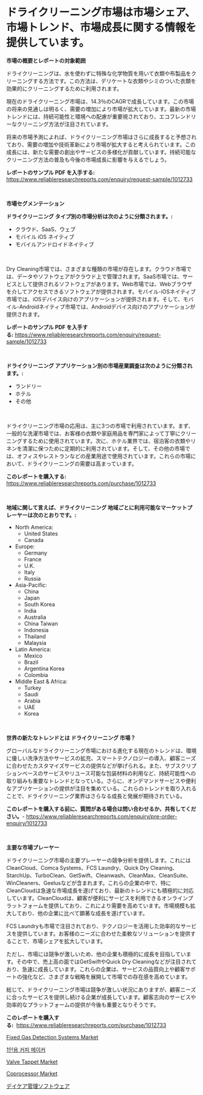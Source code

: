 <p><h1>ドライクリーニング市場は市場シェア、市場トレンド、市場成長に関する情報を提供しています。</h1></p><p><strong>市場の概要とレポートの対象範囲</strong></p>
<p><p>ドライクリーニングは、水を使わずに特殊な化学物質を用いて衣類や布製品をクリーニングする方法です。この方法は、デリケートな衣類やシミのついた衣類を効果的にクリーニングするために利用されます。</p><p>現在のドライクリーニング市場は、14.3％のCAGRで成長しています。この市場の将来の見通しは明るく、需要の増加により市場が拡大しています。最新の市場トレンドには、持続可能性と環境への配慮が重要視されており、エコフレンドリーなクリーニング方法が注目されています。</p><p>将来の市場予測によれば、ドライクリーニング市場はさらに成長すると予想されており、需要の増加や技術革新により市場が拡大すると考えられています。この成長には、新たな需要の創出やサービスの多様化が貢献しています。持続可能なクリーニング方法の普及も今後の市場成長に影響を与えるでしょう。</p></p>
<p><strong>レポートのサンプル PDF を入手する:</strong> <a href="https://www.reliableresearchreports.com/enquiry/request-sample/1012733">https://www.reliableresearchreports.com/enquiry/request-sample/1012733</a></p>
<p>&nbsp;</p>
<p><strong>市場セグメンテーション</strong></p>
<p><strong>ドライクリーニング タイプ別の市場分析は次のように分類されます。:</strong></p>
<p><ul><li>クラウド、SaaS、ウェブ</li><li>モバイル iOS ネイティブ</li><li>モバイルアンドロイドネイティブ</li></ul></p>
<p>&nbsp;</p>
<p><p>Dry Cleaning市場では、さまざまな種類の市場が存在します。クラウド市場では、データやソフトウェアがクラウド上で管理されます。SaaS市場では、サービスとして提供されるソフトウェアがあります。Web市場では、Webブラウザを介してアクセスできるソフトウェアが提供されます。モバイル-iOSネイティブ市場では、iOSデバイス向けのアプリケーションが提供されます。そして、モバイル-Androidネイティブ市場では、Androidデバイス向けのアプリケーションが提供されます。</p></p>
<p><strong>レポートのサンプル PDF を入手する:</strong>&nbsp;<a href="https://www.reliableresearchreports.com/enquiry/request-sample/1012733">https://www.reliableresearchreports.com/enquiry/request-sample/1012733</a></p>
<p>&nbsp;</p>
<p><strong> ドライクリーニング アプリケーション別の市場産業調査は次のように分類されます。:</strong></p>
<p><ul><li>ランドリー</li><li>ホテル</li><li>その他</li></ul></p>
<p>&nbsp;</p>
<p><p>ドライクリーニング市場の応用は、主に3つの市場で利用されています。まず、一般的な洗濯市場では、お客様の衣類や家庭用品を専門家によって丁寧にクリーニングするために使用されています。次に、ホテル業界では、宿泊客の衣類やリネンを清潔に保つために定期的に利用されています。そして、その他の市場では、オフィスやレストランなどの産業用途で使用されています。これらの市場において、ドライクリーニングの需要は高まっています。</p></p>
<p><strong>このレポートを購入する:</strong>&nbsp; <a href="https://www.reliableresearchreports.com/purchase/1012733">https://www.reliableresearchreports.com/purchase/1012733</a></p>
<p>&nbsp;</p>
<p><strong>地域に関して言えば、ドライクリーニング 地域ごとに利用可能なマーケットプレーヤーは次のとおりです。:</strong></p>
<p><ul>
    <li>
        North America:
        <ul>
            <li>United States</li>
            <li>Canada</li>
        </ul>
    </li>
    <li>
        Europe:
        <ul>
            <li>Germany</li>
            <li>France</li>
            <li>U.K.</li>
            <li>Italy</li>
            <li>Russia</li>
        </ul>
    </li>
    <li>
        Asia-Pacific:
        <ul>
            <li>China</li>
            <li>Japan</li>
            <li>South Korea</li>
            <li>India</li>
            <li>Australia</li>
            <li>China Taiwan</li>
            <li>Indonesia</li>
            <li>Thailand</li>
            <li>Malaysia</li>
        </ul>
    </li>
    <li>
        Latin America:
        <ul>
            <li>Mexico</li>
            <li>Brazil</li>
            <li>Argentina Korea</li>
            <li>Colombia</li>
        </ul>
    </li>
    <li>
        Middle East & Africa:
        <ul>
            <li>Turkey</li>
            <li>Saudi</li>
            <li>Arabia</li>
            <li>UAE</li>
            <li>Korea</li>
        </ul>
    </li>
    </ul></p>
<p>&nbsp;</p>
<p><strong>世界の新たなトレンドとは ドライクリーニング 市場？</strong></p>
<p><p>グローバルなドライクリーニング市場における進化する現在のトレンドは、環境に優しい洗浄方法やサービスの拡充、スマートテクノロジーの導入、顧客ニーズに合わせたカスタマイズサービスの提供などが挙げられる。また、サブスクリプションベースのサービスやリユース可能な包装材料の利用など、持続可能性への取り組みも重要なトレンドとなっている。さらに、オンデマンドサービスや便利なアプリケーションの提供が注目を集めている。これらのトレンドを取り入れることで、ドライクリーニング業界はさらなる成長と発展が期待されている。</p></p>
<p><strong>このレポートを購入する前に、質問がある場合は問い合わせるか、共有してください。</strong>- <a href="https://www.reliableresearchreports.com/enquiry/pre-order-enquiry/1012733">https://www.reliableresearchreports.com/enquiry/pre-order-enquiry/1012733</a></p>
<p>&nbsp;</p>
<p><strong>主要な市場プレーヤー</strong></p>
<p><p>ドライクリーニング市場の主要プレーヤーの競争分析を提供します。これにはCleanCloud、Comca Systems、FCS Laundry、Quick Dry Cleaning、StarchUp、TurboClean、GetSwift、Cleanwash、CleanMax、CleanSuite、WinCleaners、Geelusなどが含まれます。これらの企業の中で、特にCleanCloudは急速な市場成長を遂げており、最新のトレンドにも積極的に対応しています。CleanCloudは、顧客が便利にサービスを利用できるオンラインプラットフォームを提供しており、これにより需要を高めています。市場規模も拡大しており、他の企業に比べて顕著な成長を遂げています。</p><p>FCS Laundryも市場で注目されており、テクノロジーを活用した効率的なサービスを提供しています。お客様のニーズに合わせた柔軟なソリューションを提供することで、市場シェアを拡大しています。</p><p>ただし、市場には競争が激しいため、他の企業も積極的に成長を目指しています。その中で、売上高の面ではGetSwiftやQuick Dry Cleaningなどが注目されており、急速に成長しています。これらの企業は、サービスの品質向上や顧客サポートの強化など、さまざまな戦略を展開して市場での存在感を高めています。</p><p>総じて、ドライクリーニング市場は競争が激しい状況にありますが、顧客ニーズに合ったサービスを提供し続ける企業が成長しています。顧客志向のサービスや効率的なプラットフォームの提供が今後も重要となりそうです。</p></p>
<p><strong>このレポートを購入する:</strong>&nbsp;&nbsp;<a href="https://www.reliableresearchreports.com/purchase/1012733">https://www.reliableresearchreports.com/purchase/1012733</a></p>
<p><p><a href="https://view.publitas.com/reportprime-1/fixed-gas-detection-systems-market-share-market-new-trends-analysis-report-by-type-by-application-by-end-use-by-region-and-segment-forecasts-2024-2031/">Fixed Gas Detection Systems Market</a></p><p><a href="https://github.com/vsap75a286l/Market-Research-Report-List-1/blob/main/734169210568.md">1인용 커피 메이커</a></p><p><a href="https://issuu.com/reportprime-2/docs/valve-tappet-market-size-2030.pptx">Valve Tappet Market</a></p><p><a href="https://github.com/johnbach50/Market-Research-Report-List-2/blob/main/coprocessor-market.md">Coprocessor Market</a></p><p><a href="https://github.com/NashBeahan2023/Market-Research-Report-List-1/blob/main/478258311512.md">デイケア管理ソフトウェア</a></p></p>